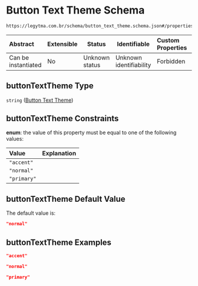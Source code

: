 # Button Text Theme Schema

```txt
https://legytma.com.br/schema/button_text_theme.schema.json#/properties/buttonTextTheme
```




| Abstract            | Extensible | Status         | Identifiable            | Custom Properties | Additional Properties | Access Restrictions | Defined In                                                                                                |
| :------------------ | ---------- | -------------- | ----------------------- | :---------------- | --------------------- | ------------------- | --------------------------------------------------------------------------------------------------------- |
| Can be instantiated | No         | Unknown status | Unknown identifiability | Forbidden         | Allowed               | none                | [button_bar_theme_data.schema.json\*](../schema/button_bar_theme_data.schema.json "open original schema") |

## buttonTextTheme Type

`string` ([Button Text Theme](button_bar_theme_data-properties-button-text-theme.md))

## buttonTextTheme Constraints

**enum**: the value of this property must be equal to one of the following values:

| Value       | Explanation |
| :---------- | ----------- |
| `"accent"`  |             |
| `"normal"`  |             |
| `"primary"` |             |

## buttonTextTheme Default Value

The default value is:

```json
"normal"
```

## buttonTextTheme Examples

```json
"accent"
```

```json
"normal"
```

```json
"primary"
```
